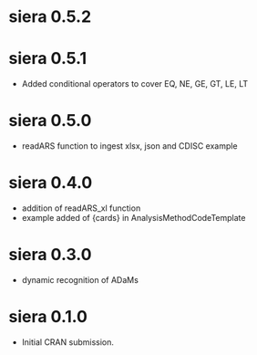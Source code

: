 # siera 0.5.2

# siera 0.5.1
* Added conditional operators to cover EQ, NE, GE, GT, LE, LT

# siera 0.5.0

* readARS function to ingest xlsx, json and CDISC example

# siera 0.4.0

* addition of readARS_xl function
* example added of {cards} in AnalysisMethodCodeTemplate

# siera 0.3.0

* dynamic recognition of ADaMs

# siera 0.1.0

* Initial CRAN submission.
